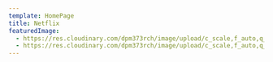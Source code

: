 ```yaml
---
template: HomePage
title: Netflix
featuredImage:
  - https://res.cloudinary.com/dpm373rch/image/upload/c_scale,f_auto,q_auto,w_auto/v1611929898/samples/imagecon-group.jpg
  - https://res.cloudinary.com/dpm373rch/image/upload/c_scale,f_auto,q_auto,w_auto/v1611929899/samples/cloudinary-group.jpg
---
```

